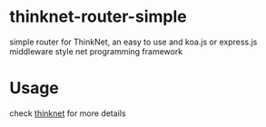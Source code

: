 # thinknet-router-simple
simple router for ThinkNet, an easy to use and koa.js or express.js middleware style net programming framework

# Usage

check [thinknet](/imnemo/thinknet) for more details
